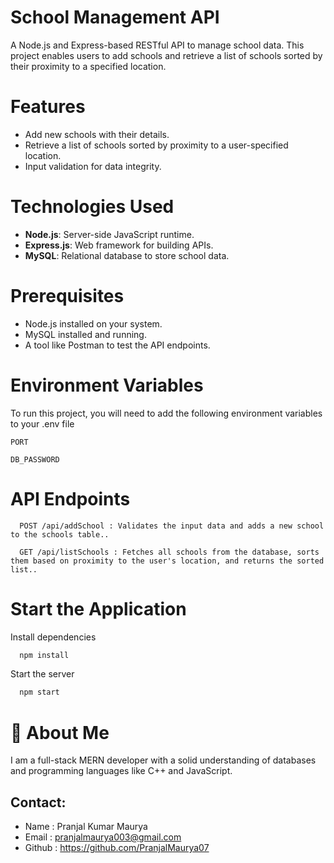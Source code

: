 
# School Management API

A Node.js and Express-based RESTful API to manage school data. This project enables users to add schools and retrieve a list of schools sorted by their proximity to a specified location.


# Features
- Add new schools with their details.
- Retrieve a list of schools sorted by proximity to a user-specified location.
- Input validation for data integrity. 


# Technologies Used

- **Node.js**: Server-side JavaScript runtime.
- **Express.js**: Web framework for building APIs.
- **MySQL**: Relational database to store school data.


# Prerequisites

- Node.js installed on your system.
- MySQL installed and running.
- A tool like Postman to test the API endpoints.
# Environment Variables

To run this project, you will need to add the following environment variables to your .env file

`PORT` 

`DB_PASSWORD`



# API Endpoints


```http
  POST /api/addSchool : Validates the input data and adds a new school to the schools table..
```
```http
  GET /api/listSchools : Fetches all schools from the database, sorts them based on proximity to the user's location, and returns the sorted list..
```






# Start the Application

Install dependencies

```bash
  npm install
```

Start the server

```bash
  npm start
```


# 🚀 About Me
I am a full-stack MERN developer with a solid understanding of databases and programming languages like C++ and JavaScript.

## Contact:

- Name : Pranjal Kumar Maurya
- Email : pranjalmaurya003@gmail.com
- Github : https://github.com/PranjalMaurya07
